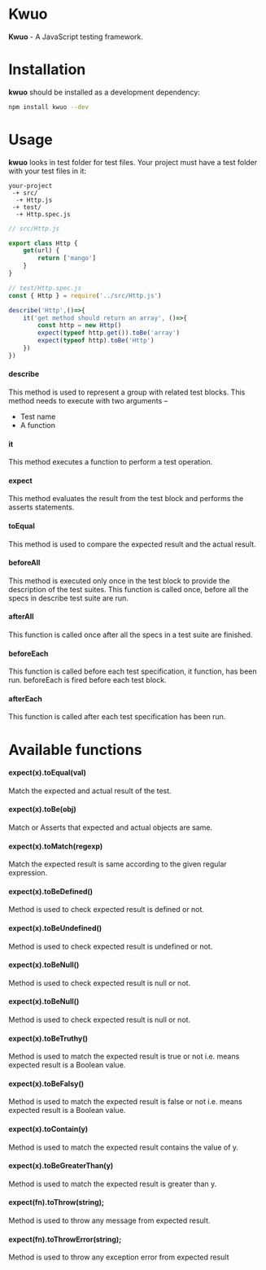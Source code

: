 # Kwuo

__Kwuo__ - A JavaScript testing framework.

# Installation

__kwuo__ should be installed as a development dependency:

```sh
npm install kwuo --dev
```

# Usage

__kwuo__ looks in test folder for test files. 
Your project must have a test folder with your test files in it:

```
your-project
 -+ src/
  -+ Http.js
 -+ test/
  -+ Http.spec.js
```

```js
// src/Http.js

export class Http {
    get(url) {
        return ['mango']
    }
}
```

```js
// test/Http.spec.js
const { Http } = require('../src/Http.js')

describe('Http',()=>{
    it('get method should return an array', ()=>{
        const http = new Http()
        expect(typeof http.get()).toBe('array')
        expect(typeof http).toBe('Http')
    })
})
```

#### describe 

This method is used to represent a group with related test blocks. This method needs to execute with two arguments –

* Test name
* A function


#### it 
This method executes a function to perform a test operation.

#### expect 
This method evaluates the result from the test block and performs the asserts statements.

#### toEqual 
This method is used to compare the expected result and the actual result.

#### beforeAll 
This method is executed only once in the test block to provide the description of the test suites. This function is called once, before all the specs in describe test suite are run.

#### afterAll

This function is called once after all the specs in a test suite are finished.

#### beforeEach
This function is called before each test specification, it function, has been run. beforeEach is fired before each test block.


#### afterEach

This function is called after each test specification has been run.


# Available functions

#### expect(x).toEqual(val) 
Match the expected and actual result of the test.

#### expect(x).toBe(obj) 
Match or Asserts that expected and actual objects are same.

#### expect(x).toMatch(regexp) 
Match the expected result is same according to the given regular expression.

#### expect(x).toBeDefined() 
Method is used to check expected result is defined or not.

#### expect(x).toBeUndefined() 
Method is used to check expected result is undefined or not.

#### expect(x).toBeNull() 
Method is used to check expected result is null or not.

#### expect(x).toBeNull() 
Method is used to check expected result is null or not.

#### expect(x).toBeTruthy() 
Method is used to match the expected result is true or not i.e. 
means expected result is a Boolean value.

#### expect(x).toBeFalsy() 
Method is used to match the expected result is false or not i.e. means expected result is a Boolean value.

#### expect(x).toContain(y) 
Method is used to match the expected result contains the value of y.

#### expect(x).toBeGreaterThan(y) 
Method is used to match the expected result is greater than y.

#### expect(fn).toThrow(string); 
Method is used to throw any message from expected result.

#### expect(fn).toThrowError(string); 
Method is used to throw any exception error from expected result